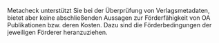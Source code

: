 Metacheck unterstützt Sie bei der Überprüfung von Verlagsmetadaten, bietet aber keine abschließenden Aussagen zur Förderfähigkeit von OA Publikationen bzw. deren Kosten.
Dazu sind die Förderbedingungen der jeweiligen Förderer heranzuziehen.
